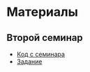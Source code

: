 # Материалы

## Второй семинар

+ [Код с семинара](https://github.com/n-popov/dasr-2022/blob/master/second)
+ [Задание](https://n-popov.github.io/work/seminars/dasr/third_hw.html)
